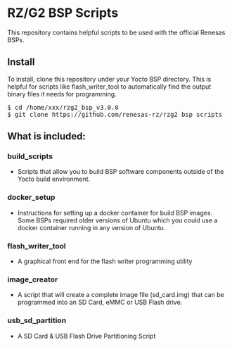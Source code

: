 # RZ/G2 BSP Scripts

This repository contains helpful scripts to be used with the official Renesas BSPs.

## Install
To install, clone this repository under your Yocto BSP directory.
This is helpful for scripts like flash_writer_tool to automatically find the output binary files it needs for programming.

<pre>
$ cd /home/xxx/rzg2_bsp_v3.0.0
$ git clone https://github.com/renesas-rz/rzg2_bsp_scripts
</pre>

## What is included:

### build_scripts
* Scripts that allow you to build BSP software components outside of the Yocto build environment.

### docker_setup
* Instructions for setting up a docker container for build BSP images. Some BSPs required older versions of Ubuntu which you could use a docker container running in any version of Ubuntu.

### flash\_writer\_tool
* A graphical front end for the flash writer programming utility

### image_creator
* A script that will create a complete image file (sd_card.img) that can be programmed into an SD Card, eMMC or USB Flash drive.

### usb\_sd\_partition
* A SD Card & USB Flash Drive Partitioning Script
